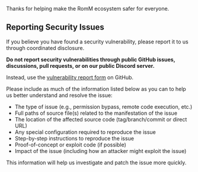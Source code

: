 Thanks for helping make the RomM ecosystem safer for everyone.

## Reporting Security Issues

If you believe you have found a security vulnerability, please report it to us through coordinated disclosure.

**Do not report security vulnerabilities through public GitHub issues, discussions, pull requests, or on our public Discord server.**

Instead, use the [vulnerability report form](https://github.com/rommapp/flashcart-sync-client/security/advisories/new) on GitHub.

Please include as much of the information listed below as you can to help us better understand and resolve the issue:

- The type of issue (e.g., permission bypass, remote code execution, etc.)
- Full paths of source file(s) related to the manifestation of the issue
- The location of the affected source code (tag/branch/commit or direct URL)
- Any special configuration required to reproduce the issue
- Step-by-step instructions to reproduce the issue
- Proof-of-concept or exploit code (if possible)
- Impact of the issue (including how an attacker might exploit the issue)

This information will help us investigate and patch the issue more quickly.

